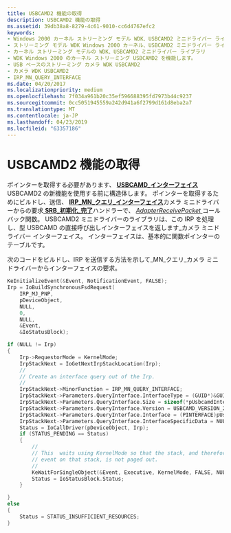 ```yaml
---
title: USBCAMD2 機能の取得
description: USBCAMD2 機能の取得
ms.assetid: 39db38a8-8279-4c61-9010-cc6d4767efc2
keywords:
- Windows 2000 カーネル ストリーミング モデル WDK、USBCAMD2 ミニドライバー ライブラリ
- ストリーミング モデル WDK Windows 2000 カーネル、USBCAMD2 ミニドライバー ライブラリ
- カーネル ストリーミング モデルの WDK、USBCAMD2 ミニドライバー ライブラリ
- WDK Windows 2000 のカーネル ストリーミング USBCAMD2 を機能します。
- USB ベースのストリーミング カメラ WDK USBCAMD2
- カメラ WDK USBCAMD2
- IRP_MN_QUERY_INTERFACE
ms.date: 04/20/2017
ms.localizationpriority: medium
ms.openlocfilehash: 7f034a961b20c35ef596688395fd7973b44c9237
ms.sourcegitcommit: 0cc5051945559a242d941a6f2799d161d8eba2a7
ms.translationtype: MT
ms.contentlocale: ja-JP
ms.lasthandoff: 04/23/2019
ms.locfileid: "63357186"
---
```

# <a name="acquiring-usbcamd2-features"></a>USBCAMD2 機能の取得


ポインターを取得する必要があります、 [ **USBCAMD\_インターフェイス**](https://msdn.microsoft.com/library/windows/hardware/ff568605) USBCAMD2 の新機能を使用する前に構造体します。 ポインターを取得するためにビルドし、送信、 [ **IRP\_MN\_クエリ\_インターフェイス**](https://msdn.microsoft.com/library/windows/hardware/ff551687)カメラ ミニドライバーからの要求[ **SRB\_初期化\_完了**](https://msdn.microsoft.com/library/windows/hardware/ff568182)ハンドラーで、 [ *AdapterReceivePacket* ](https://msdn.microsoft.com/library/windows/hardware/ff554080)コールバック関数。 USBCAMD2 ミニドライバーのライブラリは、この IRP を処理し、型 USBCAMD の直接呼び出しインターフェイスを返します\_カメラ ミニドライバー インターフェイス。 インターフェイスは、基本的に関数ポインターのテーブルです。

次のコードをビルドし、IRP を送信する方法を示して\_MN\_クエリ\_カメラ ミニドライバーからインターフェイスの要求。

```cpp
KeInitializeEvent(&Event, NotificationEvent, FALSE);
Irp = IoBuildSynchronousFsdRequest(
    IRP_MJ_PNP,
    pDeviceObject,
    NULL,
    0,
    NULL,
    &Event,
    &IoStatusBlock);

if (NULL != Irp)
{
    Irp->RequestorMode = KernelMode;
    IrpStackNext = IoGetNextIrpStackLocation(Irp);
    //
    // Create an interface query out of the Irp.
    //
    IrpStackNext->MinorFunction = IRP_MN_QUERY_INTERFACE;
    IrpStackNext->Parameters.QueryInterface.InterfaceType = (GUID*)&GUID_USBCAMD_INTERFACE;
    IrpStackNext->Parameters.QueryInterface.Size = sizeof(*pUsbcamdInterface);
    IrpStackNext->Parameters.QueryInterface.Version = USBCAMD_VERSION_200;
    IrpStackNext->Parameters.QueryInterface.Interface = (PINTERFACE)pUsbcamdInterface;
    IrpStackNext->Parameters.QueryInterface.InterfaceSpecificData = NULL;
    Status = IoCallDriver(pDeviceObject, Irp);
    if (STATUS_PENDING == Status)
    {
        //
        // This  waits using KernelMode so that the stack, and therefore the
        // event on that stack, is not paged out.
        //
        KeWaitForSingleObject(&Event, Executive, KernelMode, FALSE, NULL);
        Status = IoStatusBlock.Status;
    }

}
else
{
    Status = STATUS_INSUFFICIENT_RESOURCES;
}
```

 

 




